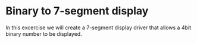 # Binary to 7-segment display

In this excercise we will create a 7-segment display driver that allows a 4bit binary number to be displayed.

